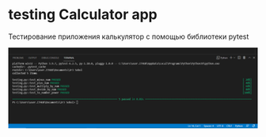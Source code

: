 # testing Calculator app
Тестирование приложения калькулятор с помощью библиотеки pytest

![Png](Снимок.png)
